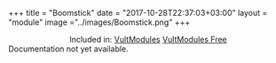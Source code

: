 +++
title = "Boomstick"
date = "2017-10-28T22:37:03+03:00"
layout = "module"
image ="../images/Boomstick.png"
+++

<center>Included in: <a href="/premium/" class="btn btn-primary" role="button">VultModules</a> <a href="/free/" class="btn btn-primary" role="button">VultModules Free</a> </center>
Documentation not yet available.